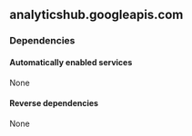 ## analyticshub.googleapis.com

### Dependencies

#### Automatically enabled services

None

#### Reverse dependencies

None
